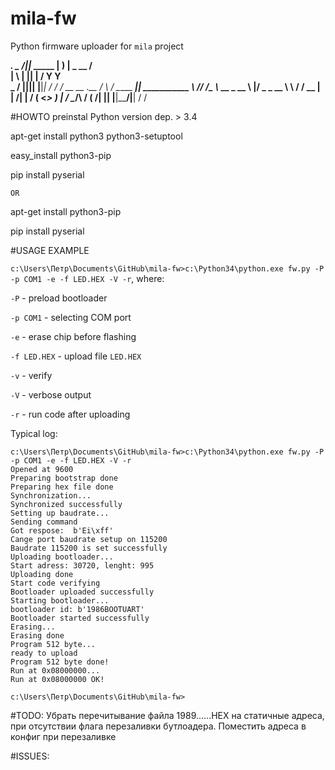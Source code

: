 # mila-fw
Python firmware uploader for `mila` project

___________.__
\_   _____/|__|______  _____
 |    __)  |  \_  __ \/     \
 |     \   |  ||  | \/  Y Y  \
 \___  /   |__||__|  |__|_|  /
     \/                    \/ 
    __      __                     .__
   /  \    /  \_____ ______________|__| ___________
   \   \/\/   /\__  \\_  __ \_  __ \  |/  _ \_  __ \ 
    \        /  / __ \|  | \/|  | \/  (  <_> )  | \/ 
     \__/\  /  (____  /__|   |__|  |__|\____/|__| 
          \/        \/                               

#HOWTO preinstal
Python version dep. > 3.4


apt-get install python3 python3-setuptool

easy_install python3-pip

pip install pyserial

    OR
    
apt-get install python3-pip

pip install pyserial
  

#USAGE EXAMPLE

`c:\Users\Петр\Documents\GitHub\mila-fw>c:\Python34\python.exe fw.py -P -p COM1 -e -f LED.HEX -V -r`, where:

`-P` - preload bootloader

`-p COM1` - selecting COM port

`-e` - erase chip before flashing

`-f LED.HEX` - upload file `LED.HEX`

`-v` - verify

`-V` - verbose output

`-r` - run code after uploading


Typical log:

```
c:\Users\Петр\Documents\GitHub\mila-fw>c:\Python34\python.exe fw.py -P -p COM1 -e -f LED.HEX -V -r
Opened at 9600
Preparing bootstrap done
Preparing hex file done
Synchronization...
Synchronized successfully
Setting up baudrate...
Sending command
Got respose:  b'Ei\xff'
Cange port baudrate setup on 115200
Baudrate 115200 is set successfully
Uploading bootloader...
Start adress: 30720, lenght: 995
Uploading done
Start code verifying
Bootloader uploaded successfully
Starting bootloader...
bootloader id: b'1986BOOTUART'
Bootloader started successfully
Erasing...
Erasing done
Program 512 byte...
ready to upload
Program 512 byte done!
Run at 0x08000000...
Run at 0x08000000 OK!

c:\Users\Петр\Documents\GitHub\mila-fw>
```


#TODO:
Убрать перечитывание файла 1989......HEX на статичные адреса, при отсутствии флага перезаливки бутлоадера. Поместить адреса в конфиг при перезаливке


#ISSUES:
